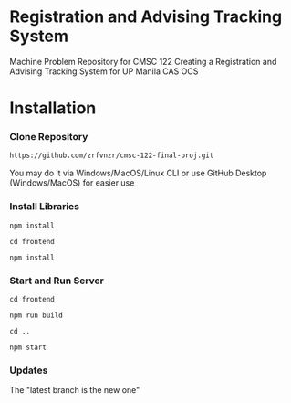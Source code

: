 # Registration and Advising Tracking System

Machine Problem Repository for CMSC 122
Creating a Registration and Advising Tracking System for UP Manila CAS OCS

# Installation
### Clone Repository

```bash
https://github.com/zrfvnzr/cmsc-122-final-proj.git
```
You may do it via Windows/MacOS/Linux CLI or use GitHub Desktop (Windows/MacOS) for easier use

### Install Libraries
```
npm install
```
```
cd frontend
```
```
npm install
```

### Start and Run Server
```
cd frontend
```
```
npm run build
```
```
cd ..
```
```
npm start
```

### Updates
The "latest branch is the new one"
